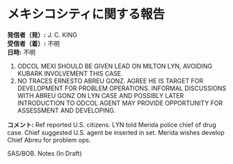 # メキシコシティに関する報告

**発信者（発）:** J. C. KING  
**受信者（着）:** 不明  
**日時:** 不明  

1. ODCOL MEXI SHOULD BE GIVEN LEAD ON MILTON LYN, AVOIDING KUBARK INVOLVEMENT THIS CASE.  
2. NO TRACES ERNESTO ABREU GONZ. AGREE HE IS TARGET FOR DEVELOPMENT FOR PROBLEM OPERATIONS. INFORMAL DISCUSSIONS WITH ABREU GONZ ON LYN CASE AND POSSIBLY LATER INTRODUCTION TO ODCOL AGENT MAY PROVIDE OPPORTUNITY FOR ASSESSMENT AND DEVELOPING.  

**コメント:** Ref reported U.S. citizens. LYN told Merida police chief of drug case. Chief suggested U.S. agent be inserted in set. Merida wishes develop Chief Abreu for problem ops.  

SAS/BOB. Notes (In Draft)